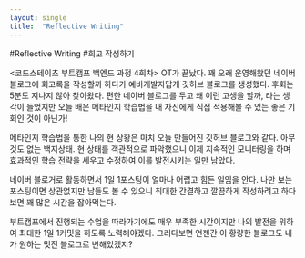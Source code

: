 ```yaml
---
layout: single
title:  "Reflective Writing"
---
```


#Reflective Writing 
#회고 작성하기

<코드스테이츠 부트캠프 백엔드 과정 4회차> OT가 끝났다.
꽤 오래 운영해왔던 네이버 블로그에 회고록을 작성할까 하다가
예비개발자답게 깃허브 블로그를 생성했다. 후회는 5분도 지나지 않아 찾아왔다.
편한 네이버 블로그를 두고 왜 이런 고생을 할까, 라는 생각이 들었지만
오늘 배운 메타인지 학습법을 내 자신에게 직접 적용해볼 수 있는 좋은 기회인 것이 아닌가!


메타인지 학습법을 통한 나의 현 상황은 마치 오늘 만들어진 깃허브 블로그와 같다.
아무것도 없는 백지상태.
현 상태를 객관적으로 파악했으니 이제 지속적인 모니터링을 하며
효과적인 학습 전략을 세우고 수정하여 이를 발전시키는 일만 남았다.


네이버 블로거로 활동하면서 1일 1포스팅이 얼마나 어렵고 힘든 일임을 안다.
나만 보는 포스팅이면 상관없지만 남들도 볼 수 있으니 
최대한 간결하고 깔끔하게 작성하려고 하다보면 꽤 많은 시간을 잡아먹는다.

부트캠프에서 진행되는 수업을 따라가기에도 매우 부족한 시간이지만
나의 발전을 위하여 최대한 1일 1커밋을 하도록 노력해야겠다.
그러다보면 언젠간 이 황량한 블로그도 내가 원하는 멋진 블로그로 변해있겠지?
